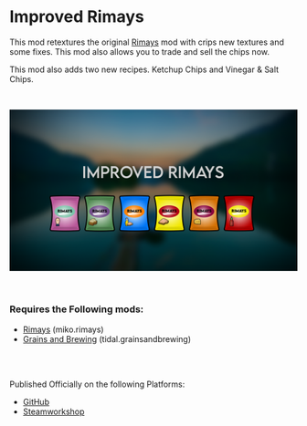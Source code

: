 # Improved Rimays
This mod retextures the original [Rimays][2] mod with crips new textures and some fixes. This mod also allows you to trade and sell the chips now.

This mod also adds two new recipes. Ketchup Chips and Vinegar & Salt Chips.

<br>

![preview](https://github.com/Official-Husko/improved-rimays/blob/main/About/Preview.png)

<br>

### Requires the Following mods:
* [Rimays][2] (miko.rimays)
* [Grains and Brewing][3] (tidal.grainsandbrewing)

<br>
<br>

Published Officially on the following Platforms:
- [GitHub][6]
- [Steamworkshop][7]


[2]: https://steamcommunity.com/sharedfiles/filedetails/?id=2896484860
[3]: https://steamcommunity.com/sharedfiles/filedetails/?id=2897396824
[4]: https://steamcommunity.com/sharedfiles/filedetails/?id=2134308522
[5]: https://steamcommunity.com/sharedfiles/filedetails/?id=2748889667
[6]: https://github.com/Official-Husko/improved-rimays
[7]: https://steamcommunity.com/sharedfiles/filedetails/?id=3156446585
